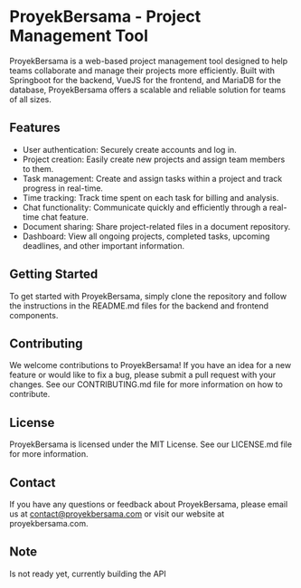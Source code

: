 # ProyekBersama - Project Management Tool
ProyekBersama is a web-based project management tool designed to help teams collaborate and manage their projects more efficiently. Built with Springboot for the backend, VueJS for the frontend, and MariaDB for the database, ProyekBersama offers a scalable and reliable solution for teams of all sizes.

## Features
* User authentication: Securely create accounts and log in.
* Project creation: Easily create new projects and assign team members to them.
* Task management: Create and assign tasks within a project and track progress in real-time.
* Time tracking: Track time spent on each task for billing and analysis.
* Chat functionality: Communicate quickly and efficiently through a real-time chat feature.
* Document sharing: Share project-related files in a document repository.
* Dashboard: View all ongoing projects, completed tasks, upcoming deadlines, and other important information.
## Getting Started
To get started with ProyekBersama, simply clone the repository and follow the instructions in the README.md files for the backend and frontend components.

## Contributing
We welcome contributions to ProyekBersama! If you have an idea for a new feature or would like to fix a bug, please submit a pull request with your changes. See our CONTRIBUTING.md file for more information on how to contribute.

## License
ProyekBersama is licensed under the MIT License. See our LICENSE.md file for more information.

## Contact
If you have any questions or feedback about ProyekBersama, please email us at contact@proyekbersama.com or visit our website at proyekbersama.com.

## Note
Is not ready yet, currently building the API
